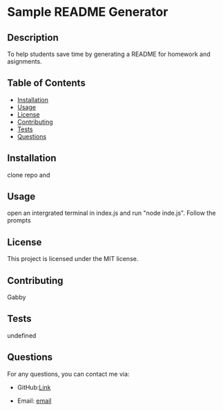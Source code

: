 
# Sample README Generator

## Description

To help students save time by generating a README for homework and asignments.

## Table of Contents

- [Installation](#installation)
- [Usage](#usage)
- [License](#license)
- [Contributing](#contributing)
- [Tests](#tests)
- [Questions](#questions)

## Installation

clone repo and

## Usage

open an intergrated terminal in index.js and run "node inde.js". Follow the prompts

## License

This project is licensed under the MIT license.

## Contributing

Gabby

## Tests

undefined

## Questions

For any questions, you can contact me via:

- GitHub:[Link](https://github.com/gemperador)

- Email: [email](gabriemperador@gmail.com)
